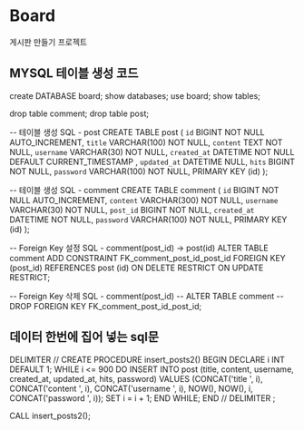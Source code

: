 # Board
게시판 만들기 프로젝트


## MYSQL 테이블 생성 코드

create DATABASE board;
show databases;
use board;
show tables;

drop table comment;
drop table post;


-- 테이블 생성 SQL - post
CREATE TABLE post
(
`id`          BIGINT          NOT NULL    AUTO_INCREMENT,
`title`       VARCHAR(100)    NOT NULL,
`content`     TEXT            NOT NULL,
`username`    VARCHAR(30)     NOT NULL,
`created_at`  DATETIME        NOT NULL DEFAULT CURRENT_TIMESTAMP ,
`updated_at`  DATETIME        NULL,
`hits`        BIGINT          NOT NULL,
`password`    VARCHAR(100)    NOT NULL,
PRIMARY KEY (id)
);

-- 테이블 생성 SQL - comment
CREATE TABLE comment
(
`id`          BIGINT          NOT NULL    AUTO_INCREMENT,
`content`     VARCHAR(300)    NOT NULL,
`username`    VARCHAR(30)     NOT NULL,
`post_id`     BIGINT          NOT NULL,
`created_at`  DATETIME        NOT NULL,
`password`    VARCHAR(100)    NOT NULL,
PRIMARY KEY (id)
);

-- Foreign Key 설정 SQL - comment(post_id) -> post(id)
ALTER TABLE comment
ADD CONSTRAINT FK_comment_post_id_post_id FOREIGN KEY (post_id)
REFERENCES post (id) ON DELETE RESTRICT ON UPDATE RESTRICT;

-- Foreign Key 삭제 SQL - comment(post_id)
-- ALTER TABLE comment
-- DROP FOREIGN KEY FK_comment_post_id_post_id;

## 데이터 한번에 집어 넣는 sql문


DELIMITER //
CREATE PROCEDURE insert_posts2()
BEGIN
DECLARE i INT DEFAULT 1;
WHILE i <= 900 DO
INSERT INTO post
(title, content, username, created_at, updated_at, hits, password)
VALUES
(CONCAT('title ', i), CONCAT('content ', i), CONCAT('username ', i), NOW(), NOW(), i, CONCAT('password ', i));
SET i = i + 1;
END WHILE;
END //
DELIMITER ;

CALL insert_posts2();
